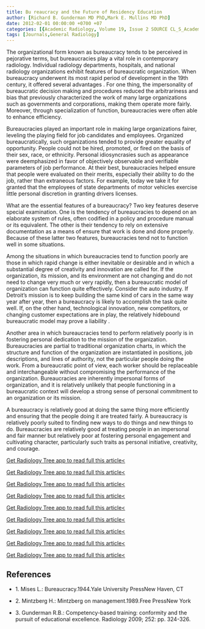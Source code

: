 ```yaml
---
title: Bu reaucracy and the Future of Residency Education
author: [Richard B. Gunderman MD PhD,Mark E. Mullins MD PhD]
date: 2012-02-01 00:00:00 +0700 +07
categories: [{Academic Radiology, Volume 19, Issue 2 SOURCE CL_S_AcademicRadiologyVolume19Issue2 1}]
tags: [Journals,General Radiology]
---
```

The organizational form known as bureaucracy tends to be perceived in pejorative terms, but bureaucracies play a vital role in contemporary radiology. Individual radiology departments, hospitals, and national radiology organizations exhibit features of bureaucratic organization. When bureaucracy underwent its most rapid period of development in the 19th century, it offered several advantages . For one thing, the impersonality of bureaucratic decision making and procedures reduced the arbitrariness and bias that previously characterized the work of many large organizations such as governments and corporations, making them operate more fairly. Moreover, through specialization of function, bureaucracies were often able to enhance efficiency.

Bureaucracies played an important role in making large organizations fairer, leveling the playing field for job candidates and employees. Organized bureaucratically, such organizations tended to provide greater equality of opportunity. People could not be hired, promoted, or fired on the basis of their sex, race, or ethnicity. Personal idiosyncrasies such as appearance were deemphasized in favor of objectively observable and verifiable parameters of job performance. At their best, bureaucracies helped ensure that people were evaluated on their merits, especially their ability to do the job, rather than extraneous factors. For example, today we take it for granted that the employees of state departments of motor vehicles exercise little personal discretion in granting drivers licenses.

What are the essential features of a bureaucracy? Two key features deserve special examination. One is the tendency of bureaucracies to depend on an elaborate system of rules, often codified in a policy and procedure manual or its equivalent. The other is their tendency to rely on extensive documentation as a means of ensure that work is done and done properly. Because of these latter two features, bureaucracies tend not to function well in some situations.

Among the situations in which bureaucracies tend to function poorly are those in which rapid change is either inevitable or desirable and in which a substantial degree of creativity and innovation are called for. If the organization, its mission, and its environment are not changing and do not need to change very much or very rapidly, then a bureaucratic model of organization can function quite effectively. Consider the auto industry. If Detroit’s mission is to keep building the same kind of cars in the same way year after year, then a bureaucracy is likely to accomplish the task quite well. If, on the other hand, technological innovation, new competitors, or changing customer expectations are in play, the relatively hidebound bureaucratic model may prove a liability .

Another area in which bureaucracies tend to perform relatively poorly is in fostering personal dedication to the mission of the organization. Bureaucracies are partial to traditional organization charts, in which the structure and function of the organization are instantiated in positions, job descriptions, and lines of authority, not the particular people doing the work. From a bureaucratic point of view, each worker should be replaceable and interchangeable without compromising the performance of the organization. Bureaucracies are inherently impersonal forms of organization, and it is relatively unlikely that people functioning in a bureaucratic context will develop a strong sense of personal commitment to an organization or its mission.

A bureaucracy is relatively good at doing the same thing more efficiently and ensuring that the people doing it are treated fairly. A bureaucracy is relatively poorly suited to finding new ways to do things and new things to do. Bureaucracies are relatively good at treating people in an impersonal and fair manner but relatively poor at fostering personal engagement and cultivating character, particularly such traits as personal initiative, creativity, and courage.

[Get Radiology Tree app to read full this article<](https://clinicalpub.com/app)

[Get Radiology Tree app to read full this article<](https://clinicalpub.com/app)

[Get Radiology Tree app to read full this article<](https://clinicalpub.com/app)

[Get Radiology Tree app to read full this article<](https://clinicalpub.com/app)

[Get Radiology Tree app to read full this article<](https://clinicalpub.com/app)

[Get Radiology Tree app to read full this article<](https://clinicalpub.com/app)

[Get Radiology Tree app to read full this article<](https://clinicalpub.com/app)

[Get Radiology Tree app to read full this article<](https://clinicalpub.com/app)

[Get Radiology Tree app to read full this article<](https://clinicalpub.com/app)

## References

- 1\. Mises L.: Bureaucracy.1944.Yale University PressNew Haven, CT


- 2\. Mintzberg H.: Mintzberg on management.1989.Free PressNew York


- 3\. Gunderman R.B.: Competency-based training: conformity and the pursuit of educational excellence. Radiology 2009; 252: pp. 324-326.